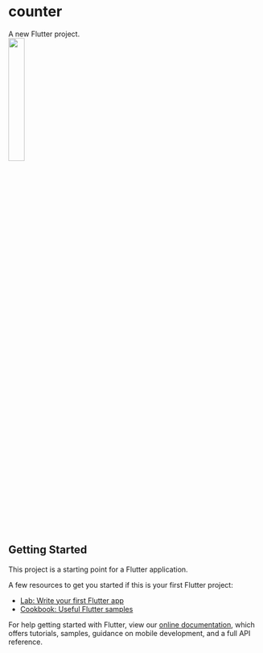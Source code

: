 # counter
A new Flutter project.<br/>
<img src= "https://user-images.githubusercontent.com/76262148/145060342-f0033a63-67d7-49a2-a42e-624030387d23.jpg" height="25%" width="25%">

## Getting Started

This project is a starting point for a Flutter application.

A few resources to get you started if this is your first Flutter project:

- [Lab: Write your first Flutter app](https://flutter.dev/docs/get-started/codelab)
- [Cookbook: Useful Flutter samples](https://flutter.dev/docs/cookbook)

For help getting started with Flutter, view our
[online documentation](https://flutter.dev/docs), which offers tutorials,
samples, guidance on mobile development, and a full API reference.
